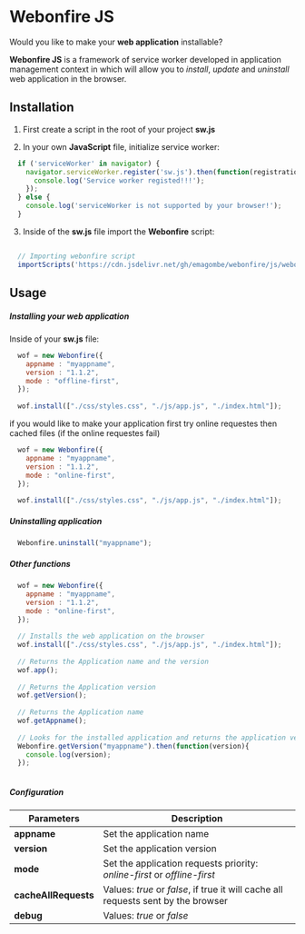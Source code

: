 # Webonfire JS

Would you like to make your **web application** installable?

**Webonfire JS** is a framework of service worker developed in application management context in which will allow you to *install*, *update* and *uninstall* web application in the browser.


## Installation

1. First create a script in the root of your project **sw.js**

2. In your own **JavaScript** file, initialize service worker:

``` Javascript
  if ('serviceWorker' in navigator) {
    navigator.serviceWorker.register('sw.js').then(function(registration){
      console.log('Service worker registed!!!');
    });
  } else {
    console.log('serviceWorker is not supported by your browser!');
  }
```

3. Inside of the **sw.js** file import the **Webonfire** script:


``` Javascript

  // Importing webonfire script
  importScripts('https://cdn.jsdelivr.net/gh/emagombe/webonfire/js/webonfire.min.js');

```

## Usage

##### Installing your web application

Inside of your **sw.js** file:
``` Javascript
  wof = new Webonfire({
    appname : "myappname",
    version : "1.1.2",
    mode : "offline-first",
  });
  
  wof.install(["./css/styles.css", "./js/app.js", "./index.html"]);
```
if you would like to make your application first try online requestes then cached files (if the online requestes fail)

``` Javascript
  wof = new Webonfire({
    appname : "myappname",
    version : "1.1.2",
    mode : "online-first",
  });
  
  wof.install(["./css/styles.css", "./js/app.js", "./index.html"]);
```

##### Uninstalling application

``` Javascript
  Webonfire.uninstall("myappname");
```

##### Other functions


``` Javascript
  wof = new Webonfire({
    appname : "myappname",
    version : "1.1.2",
    mode : "online-first",
  });
  
  // Installs the web application on the browser
  wof.install(["./css/styles.css", "./js/app.js", "./index.html"]);
  
  // Returns the Application name and the version
  wof.app();
  
  // Returns the Application version
  wof.getVersion();
  
  // Returns the Application name
  wof.getAppname();
  
  // Looks for the installed application and returns the application version
  Webonfire.getVersion("myappname").then(function(version){
    console.log(version);
  });
  
```

##### Configuration

Parameters | Description
------------ | -------------
**appname** | Set the application name
**version** | Set the application version
**mode** | Set the application requests priority: *online-first* or *offline-first*
**cacheAllRequests** | Values: *true* or *false*, if true it will cache all requests sent by the browser
**debug** | Values: *true* or *false*

